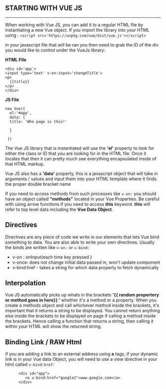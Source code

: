 ## STARTING WITH VUE JS

---

When working with Vue JS, you can add it to a regular HTML file by instantiating a new Vue object. If you import the library into your HTML using : `<script src='https://unpkg.com/vue/dist/vue.js'></script>`

in your javascript file that will be ran you then need to grab the ID of the div you would like to control under the VueJs library:

**HTML FIle**

```
<div id='app'>
<input type='text' v-on:input='changeTitle'>
<p>
  {{title}}
</p>
</div>
```

**JS File**

```
new Vue({
  el:'#app',
  data: {
  title: 'Who page is this!'

  }

 })
```

The Vue JS library that is instantiated will use the **'el'** property to look for either the class or ID that you are looking for in the HTML file. Once it locates that then it can pretty much see everything encapsulated inside of that HTML markup.

Vue JS also has a **'data'** property, this is a javascript object that will take in arguments / values and input them into your HTML template where it finds the proper double bracket name

If you need to access methods from such processes like `v-on:` you should have an object called **"methods"** located in your Vue Properties. Be careful with using arrow functions if you need to access **this** keyword. **this** will refer to top level data including the **Vue Data Object**.

## Directives 
Directives are any piece of code we write in our elements that lets Vue bind something to data. You are also able to write your own directives. Usually the binds are written like `v-on:` or `v-bind:`
- v-on : onInput{each time key pressed }
- v-once: does not change initial data passed in, won't update component
- v-bind:href - takes a string for which data property to fetch dynamically
## Interpolation

Vue JS automatically picks up whats in the brackets **'{{ random propertery or method goes in here}} '** whether it's a method or a property. When you create a methods object and call whichever method inside the brackets, it's important that it returns a string to be displayed. You cannot return anything else inside the brackets to be displayed on page if calling a method inside the brackets. Hence calling a function that returns a string, then calling it within your HTML will show the returned string.

## Binding Link / RAW Html

if you are adding a link to an external address using **a** tags, if your dynamic link is in your Vue data Object, you will need to use a view directive in your html called `v-bind:href`: 

```
      <div id="app">
         <a v-bind:href="google2">www.google.com</a>
      </div>
```
